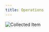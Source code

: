 ```yaml
---
title: Operations
---
```


![Collected Item](../../../../../assets/sfarmer/en/collected-item.png "Collected Item")